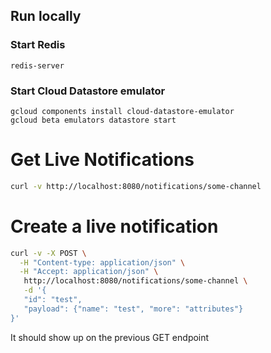 ## Run locally

### Start Redis

```shell
redis-server
```

### Start Cloud Datastore emulator

```shell
gcloud components install cloud-datastore-emulator
gcloud beta emulators datastore start
```

# Get Live Notifications

```sh
curl -v http://localhost:8080/notifications/some-channel
```

# Create a live notification
```sh
curl -v -X POST \
  -H "Content-type: application/json" \
  -H "Accept: application/json" \
   http://localhost:8080/notifications/some-channel \
   -d '{
   "id": "test",
   "payload": {"name": "test", "more": "attributes"}
}'
```
It should show up on the previous GET endpoint

